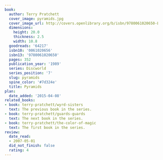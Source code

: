 ```yaml
---
book:
  author: Terry Pratchett
  cover_image: pyramids.jpg
  cover_image_url: http://covers.openlibrary.org/b/isbn/9780061020650-L.jpg
  dimensions:
    height: 20.0
    thickness: 2.5
    width: 10.8
  goodreads: '64217'
  isbn10: '0061020656'
  isbn13: '9780061020650'
  pages: 352
  publication_year: '1989'
  series: Discworld
  series_position: '7'
  slug: pyramids
  spine_color: '#7d324e'
  title: Pyramids
plan:
  date_added: '2015-04-08'
related_books:
- book: terry-pratchett/wyrd-sisters
  text: The previous book in the series.
- book: terry-pratchett/guards-guards
  text: The next book in the series.
- book: terry-pratchett/the-color-of-magic
  text: The first book in the series.
review:
  date_read:
  - 2007-05-01
  did_not_finish: false
  rating: 4
---
```

